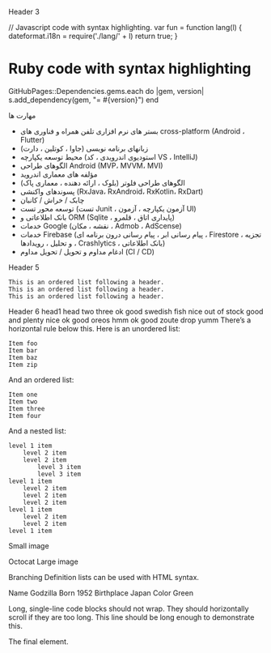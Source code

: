 


Header 3

// Javascript code with syntax highlighting.
var fun = function lang(l) {
  dateformat.i18n = require('./lang/' + l)
  return true;
}

# Ruby code with syntax highlighting
GitHubPages::Dependencies.gems.each do |gem, version|
  s.add_dependency(gem, "= #{version}")
end

مهارت ها

   + بستر های نرم افزاری تلفن همراه و فناوری های cross-platform (Android ، Flutter)
+ زبانهای برنامه نویسی (جاوا ، کوتلین ، دارت)
+ محیط توسعه یکپارچه (استودیوی اندرویدی ، کد VS ، IntelliJ)
+ الگوهای طراحی Android (MVP، MVVM، MVI)
+ مؤلفه های معماری اندروید
+ الگوهای طراحی فلوتر (بلوک ، ارائه دهنده ، معماری پاک)
+ پسوندهای واکنشی (RxJava، RxAndroid، RxKotlin، RxDart)
+ چابک / خراش / کانبان
+ توسعه محور تست (تست Junit ، آزمون یکپارچه ، آزمون UI)
+ بانک اطلاعاتی و ORM (Sqlite ، پایداری اتاق ، قلمرو)
+ خدمات Google (نقشه ، مکان ، Admob ، AdScense)
+ خدمات Firebase (پیام رسانی ابر ، پیام رسانی درون برنامه ای ، Firestore ، تجزیه و تحلیل ، رویدادها ، Crashlytics ، بانک اطلاعاتی)
+ ادغام مداوم و تحویل / تحویل مداوم (CI / CD)



Header 5

    This is an ordered list following a header.
    This is an ordered list following a header.
    This is an ordered list following a header.

Header 6
head1 	head two 	three
ok 	good swedish fish 	nice
out of stock 	good and plenty 	nice
ok 	good oreos 	hmm
ok 	good zoute drop 	yumm
There’s a horizontal rule below this.
Here is an unordered list:

    Item foo
    Item bar
    Item baz
    Item zip

And an ordered list:

    Item one
    Item two
    Item three
    Item four

And a nested list:

    level 1 item
        level 2 item
        level 2 item
            level 3 item
            level 3 item
    level 1 item
        level 2 item
        level 2 item
        level 2 item
    level 1 item
        level 2 item
        level 2 item
    level 1 item

Small image

Octocat
Large image

Branching
Definition lists can be used with HTML syntax.

Name
    Godzilla
Born
    1952
Birthplace
    Japan
Color
    Green

Long, single-line code blocks should not wrap. They should horizontally scroll if they are too long. This line should be long enough to demonstrate this.

The final element.

